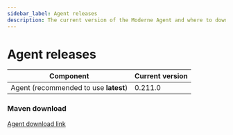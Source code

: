 ```yaml
---
sidebar_label: Agent releases
description: The current version of the Moderne Agent and where to download it.
---
```


# Agent releases

| Component                             | Current version |
| ------------------------------------- | --------------- |
| Agent (recommended to use **latest**) | 0.211.0         |

### Maven download

[Agent download link](https://repo1.maven.org/maven2/io/moderne/moderne-agent/0.211.0/moderne-agent-0.211.0.jar)
